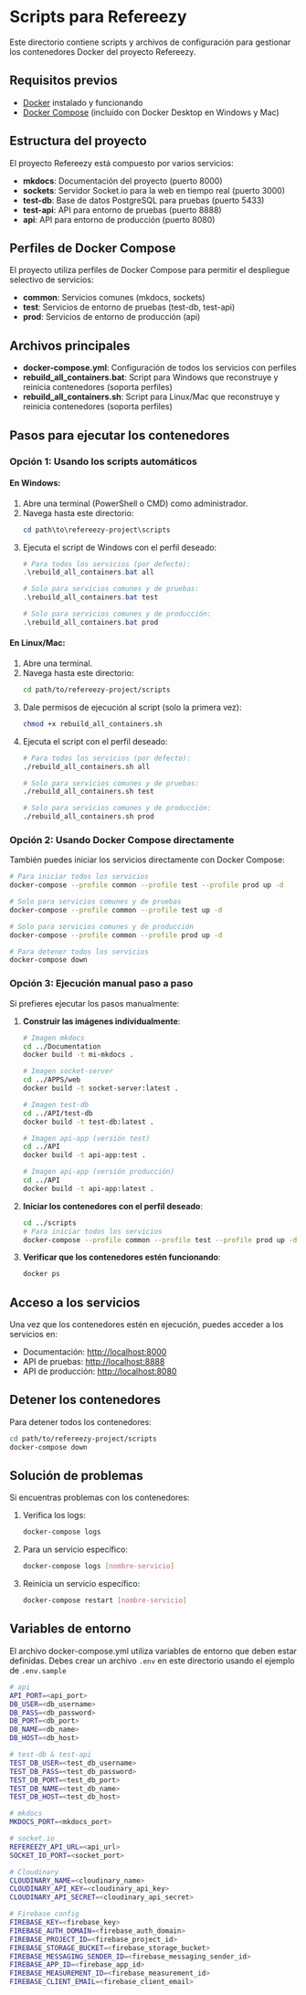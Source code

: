 
# Scripts para Refereezy

Este directorio contiene scripts y archivos de configuración para gestionar los contenedores Docker del proyecto Refereezy.

## Requisitos previos

- [Docker](https://www.docker.com/get-started) instalado y funcionando
- [Docker Compose](https://docs.docker.com/compose/install/) (incluido con Docker Desktop en Windows y Mac)

## Estructura del proyecto

El proyecto Refereezy está compuesto por varios servicios:

- **mkdocs**: Documentación del proyecto (puerto 8000)
- **sockets**: Servidor Socket.io para la web en tiempo real (puerto 3000)
- **test-db**: Base de datos PostgreSQL para pruebas (puerto 5433)
- **test-api**: API para entorno de pruebas (puerto 8888)
- **api**: API para entorno de producción (puerto 8080)

## Perfiles de Docker Compose

El proyecto utiliza perfiles de Docker Compose para permitir el despliegue selectivo de servicios:

- **common**: Servicios comunes (mkdocs, sockets)
- **test**: Servicios de entorno de pruebas (test-db, test-api)
- **prod**: Servicios de entorno de producción (api)

## Archivos principales

- **docker-compose.yml**: Configuración de todos los servicios con perfiles
- **rebuild_all_containers.bat**: Script para Windows que reconstruye y reinicia contenedores (soporta perfiles)
- **rebuild_all_containers.sh**: Script para Linux/Mac que reconstruye y reinicia contenedores (soporta perfiles)

## Pasos para ejecutar los contenedores

### Opción 1: Usando los scripts automáticos

#### En Windows:

1. Abre una terminal (PowerShell o CMD) como administrador.
2. Navega hasta este directorio:
   ```powershell
   cd path\to\refereezy-project\scripts
   ```
3. Ejecuta el script de Windows con el perfil deseado:
   ```powershell
   # Para todos los servicios (por defecto):
   .\rebuild_all_containers.bat all
   
   # Solo para servicios comunes y de pruebas:
   .\rebuild_all_containers.bat test
   
   # Solo para servicios comunes y de producción:
   .\rebuild_all_containers.bat prod
   ```

#### En Linux/Mac:

1. Abre una terminal.
2. Navega hasta este directorio:
   ```bash
   cd path/to/refereezy-project/scripts
   ```
3. Dale permisos de ejecución al script (solo la primera vez):
   ```bash
   chmod +x rebuild_all_containers.sh
   ```
4. Ejecuta el script con el perfil deseado:
   ```bash
   # Para todos los servicios (por defecto):
   ./rebuild_all_containers.sh all
   
   # Solo para servicios comunes y de pruebas:
   ./rebuild_all_containers.sh test
   
   # Solo para servicios comunes y de producción:
   ./rebuild_all_containers.sh prod
   ```

### Opción 2: Usando Docker Compose directamente

También puedes iniciar los servicios directamente con Docker Compose:

```bash
# Para iniciar todos los servicios
docker-compose --profile common --profile test --profile prod up -d

# Solo para servicios comunes y de pruebas
docker-compose --profile common --profile test up -d

# Solo para servicios comunes y de producción
docker-compose --profile common --profile prod up -d

# Para detener todos los servicios
docker-compose down
```

### Opción 3: Ejecución manual paso a paso

Si prefieres ejecutar los pasos manualmente:

1. **Construir las imágenes individualmente**:

   ```bash
   # Imagen mkdocs
   cd ../Documentation
   docker build -t mi-mkdocs .

   # Imagen socket-server
   cd ../APPS/web
   docker build -t socket-server:latest .

   # Imagen test-db
   cd ../API/test-db
   docker build -t test-db:latest .

   # Imagen api-app (versión test)
   cd ../API
   docker build -t api-app:test .

   # Imagen api-app (versión producción)
   cd ../API
   docker build -t api-app:latest .
   ```

2. **Iniciar los contenedores con el perfil deseado**:

   ```bash
   cd ../scripts
   # Para iniciar todos los servicios
   docker-compose --profile common --profile test --profile prod up -d
   ```

3. **Verificar que los contenedores estén funcionando**:

   ```bash
   docker ps
   ```

## Acceso a los servicios

Una vez que los contenedores estén en ejecución, puedes acceder a los servicios en:

- Documentación: [http://localhost:8000](http://localhost:8000)
- API de pruebas: [http://localhost:8888](http://localhost:8888)
- API de producción: [http://localhost:8080](http://localhost:8080)

## Detener los contenedores

Para detener todos los contenedores:

```bash
cd path/to/refereezy-project/scripts
docker-compose down
```

## Solución de problemas

Si encuentras problemas con los contenedores:

1. Verifica los logs:
   ```bash
   docker-compose logs
   ```

2. Para un servicio específico:
   ```bash
   docker-compose logs [nombre-servicio]
   ```

3. Reinicia un servicio específico:
   ```bash
   docker-compose restart [nombre-servicio]
   ```

## Variables de entorno

El archivo docker-compose.yml utiliza variables de entorno que deben estar definidas. Debes crear un archivo `.env` en este directorio usando el ejemplo de `.env.sample`

```sh
# api
API_PORT=<api_port>
DB_USER=<db_username>
DB_PASS=<db_password>
DB_PORT=<db_port>
DB_NAME=<db_name>
DB_HOST=<db_host>

# test-db & test-api
TEST_DB_USER=<test_db_username>
TEST_DB_PASS=<test_db_password>
TEST_DB_PORT=<test_db_port>
TEST_DB_NAME=<test_db_name>
TEST_DB_HOST=<test_db_host>

# mkdocs
MKDOCS_PORT=<mkdocs_port>

# socket.io
REFEREEZY_API_URL=<api_url>
SOCKET_IO_PORT=<socket_port>

# Cloudinary
CLOUDINARY_NAME=<cloudinary_name>
CLOUDINARY_API_KEY=<cloudinary_api_key>
CLOUDINARY_API_SECRET=<cloudinary_api_secret>

# Firebase config
FIREBASE_KEY=<firebase_key>
FIREBASE_AUTH_DOMAIN=<firebase_auth_domain>
FIREBASE_PROJECT_ID=<firebase_project_id>
FIREBASE_STORAGE_BUCKET=<firebase_storage_bucket>
FIREBASE_MESSAGING_SENDER_ID=<firebase_messaging_sender_id>
FIREBASE_APP_ID=<firebase_app_id>
FIREBASE_MEASUREMENT_ID=<firebase_measurement_id>
FIREBASE_CLIENT_EMAIL=<firebase_client_email>


```


